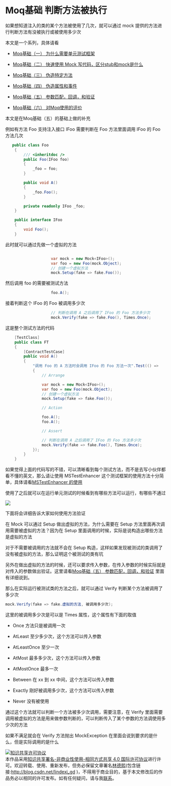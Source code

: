 # Moq基础 判断方法被执行

如果想知道注入的类的某个方法被使用了几次，就可以通过 mock 提供的方法进行判断方法有没被执行或被使用多少次

<!--more-->
<!-- CreateTime:2019/1/29 16:29:57 -->

<!-- 标签：mock，单元测试 -->

本文是一个系列，具体请看

 - [Moq基础（一） 为什么需要单元测试框架](https://huangtengxiao.gitee.io/post/Moq%E5%9F%BA%E7%A1%80-%E4%B8%80.html )

 - [Moq基础（二） 快速使用 Mock 写代码，区分stub和mock是什么](https://huangtengxiao.gitee.io/post/Moq%E5%9F%BA%E7%A1%80-%E4%BA%8C.html )

 - [Moq基础（三） 伪造特定方法](https://huangtengxiao.gitee.io/post/Moq%E5%9F%BA%E7%A1%80-%E4%B8%89.html )

 - [Moq基础（四） 伪造属性和事件](https://huangtengxiao.gitee.io/post/Moq%E5%9F%BA%E7%A1%80-%E5%9B%9B.html )

 - [Moq基础（五） 参数匹配，回调，和验证](https://huangtengxiao.gitee.io/post/Moq%E5%9F%BA%E7%A1%80-%E4%BA%94.html )

 - [Moq基础（六） 对Moq使用的评价](https://huangtengxiao.gitee.io/post/Moq%E5%9F%BA%E7%A1%80-%E5%85%AD.html )

本文是在Moq基础（五）的基础上做的补充

例如有方法 Foo 支持注入接口 IFoo 需要判断在 Foo 方法里面调用 IFoo 的 Foo 方法几次

```csharp
   public class Foo
    {
        /// <inheritdoc />
        public Foo(IFoo foo)
        {
            _foo = foo;
        }

        public void A()
        {
            _foo.Foo();
        }

        private readonly IFoo _foo;
    }

    public interface IFoo
    {
        void Foo();
    }
```

此时就可以通过先做一个虚拟的方法

```csharp

                    var mock = new Mock<IFoo>();
                    var foo = new Foo(mock.Object);
                    // 创建一个虚拟方法
                    mock.Setup(fake => fake.Foo());
```

然后调用 foo 的需要被测试方法

```csharp
                    foo.A();
```

接着判断这个 IFoo 的 Foo 被调用多少次

```csharp
                    // 判断在调用 A 之后调用了 IFoo 的 Foo 方法多少次
                    mock.Verify(fake => fake.Foo(), Times.Once);
```

这是整个测试方法的代码


```csharp
    [TestClass]
    public class FT
    {
        [ContractTestCase]
        public void A()
        {
            "调用 Foo 的 A 方法时会调用 IFoo 的 Foo 方法一次".Test(() =>
            {
                // Arrange

                var mock = new Mock<IFoo>();
                var foo = new Foo(mock.Object);
                // 创建一个虚拟方法
                mock.Setup(fake => fake.Foo());

                // Action

                foo.A();
                foo.A();

                // Assert

                // 判断在调用 A 之后调用了 IFoo 的 Foo 方法多少次
                mock.Verify(fake => fake.Foo(), Times.Once);
            });
        }
    }

```

如果觉得上面的代码写的不错，可以清晰看到每个测试方法，而不是去写小伙伴都看不懂的英文，那么请让使用 MSTestEnhancer 这个测试框架的使用方法十分简单，具体请看[MSTestEnhancer 的使用](https://github.com/dotnet-campus/CUnit/blob/master/docs/zh-chs/README.zh-chs.md )

使用了之后就可以在运行单元测试的时候看到有哪些方法可以运行，有哪些不通过

<!-- ![](image/Moq基础 判断方法被执行/Moq基础 判断方法被执行0.png) -->

![](http://image.acmx.xyz/lindexi%2F2019117144456616)

下面将会详细告诉大家如何使用方法验证

在 Mock 可以通过 Setup 做出虚拟的方法，为什么需要在 Setup 方法里面再次调用需要被虚拟的方法？因为在 Setup 里面调用的时候，实际是说构造出哪些方法是虚拟的方法

对于不需要被调用的方法就不会在 Setup 构造，这样如果发现被测试的类调用了没有被虚拟的方法，那么证明这个被测试的类有坑

另外在做出虚拟的方法的时候，还可以要求传入参数，在传入参数的时候实际就是对传入的参数做出验证。这里请看[Moq基础（五） 参数匹配，回调，和验证](https://huangtengxiao.gitee.io/post/Moq%E5%9F%BA%E7%A1%80-%E4%BA%94.html ) 里面有详细说到。

那么在实际运行被测试类的方法之后，就可以通过 Verify 判断某个方法被调用了多少次

```csharp
mock.Verify(fake => fake.虚拟的方法, 被调用多少次);
```

这里的被调用多少次是可以是 Times 属性，这个属性有下面的取值

 - Once 方法只是被调用一次

 - AtLeast 至少多少次，这个方法可以传入参数

 - AtLeastOnce 至少一次

 - AtMost 最多多少次，这个方法可以传入参数

 - AtMostOnce 最多一次

 - Between 在 xx 到 xx 中间，这个方法可以传入参数

 - Exactly 刚好被调用多少次，这个方法可以传入参数

 - Never 没有被使用

通过这个方法就可以判断一个方法被多少次调用，需要注意，在 Verify 里面需要调用被虚拟的方法是用来做参数判断的，可以判断传入了某个参数的方法调使用多少次的方法

如果不满足就会在 Verify 方法抛出 MockException 在里面会说到要求的是什么，但是实际调用的是什么

<a rel="license" href="http://creativecommons.org/licenses/by-nc-sa/4.0/"><img alt="知识共享许可协议" style="border-width:0" src="https://licensebuttons.net/l/by-nc-sa/4.0/88x31.png" /></a><br />本作品采用<a rel="license" href="http://creativecommons.org/licenses/by-nc-sa/4.0/">知识共享署名-非商业性使用-相同方式共享 4.0 国际许可协议</a>进行许可。欢迎转载、使用、重新发布，但务必保留文章署名[林德熙](http://blog.csdn.net/lindexi_gd)(包含链接:http://blog.csdn.net/lindexi_gd )，不得用于商业目的，基于本文修改后的作品务必以相同的许可发布。如有任何疑问，请与我[联系](mailto:lindexi_gd@163.com)。  
